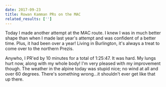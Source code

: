 ```yaml
---
date: 2017-09-23
title: Rowan Kamman PRs on the MAC
related_results: ['']
---
```


<p>Today I made another attempt at the MAC route. I knew I was in much better shape than when I made last year's attempt and was confident of a better time. Plus, it had been over a year! Living in Burlington, it's always a treat to come over to the northern Prezis.</p>
<p>Anywho, I PR'ed by 10 minutes for a total of 1:25:47. It was hard. My lungs hurt now, along with my whole body! I'm very pleased with my improvement though. The weather in the alpine today was stupid nice; no wind at all and over 60 degrees. There's something wrong...it shouldn't ever get like that up there.</p>

